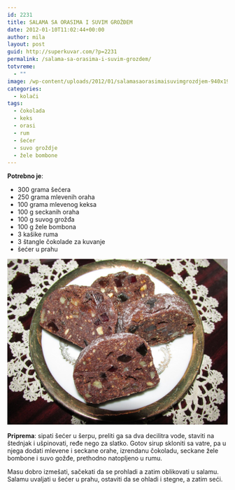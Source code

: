 ```yaml
---
id: 2231
title: SALAMA SA ORASIMA I SUVIM GROŽĐEM
date: 2012-01-10T11:02:44+00:00
author: mila
layout: post
guid: http://superkuvar.com/?p=2231
permalink: /salama-sa-orasima-i-suvim-grozdem/
totvreme:
  - ""
image: /wp-content/uploads/2012/01/salamasaorasimaisuvimgrozdjem-940x198.jpg
categories:
  - kolači
tags:
  - čokolada
  - keks
  - orasi
  - rum
  - šećer
  - suvo groždje
  - žele bombone
---
```

**Potrebno je**:

  * 300 grama šećera
  * 250 grama mlevenih oraha
  * 100 grama mlevenog keksa
  * 100 g seckanih oraha
  * 100 g suvog grožđa
  * 100 g žele bombona
  * 3 kašike ruma
  * 3 štangle čokolade za kuvanje
  * šećer u prahu

![salama saorasimaisuvimgrozdjem](/wp-content/uploads/2012/01/salamasaorasimaisuvimgrozdjem-1024x768.jpg)

**Priprema**: sipati šećer u šerpu, preliti ga sa dva decilitra vode, staviti na štednjak i ušpinovati, ređe nego za slatko. Gotov sirup skloniti sa vatre, pa u njega dodati mlevene i seckane orahe, izrendanu čokoladu, seckane žele bombone i suvo gožđe, prethodno natopljeno u rumu.

Masu dobro izmešati, sačekati da se prohladi a zatim oblikovati u salamu. Salamu uvaljati u šećer u prahu, ostaviti da se ohladi i stegne, a zatim seći.